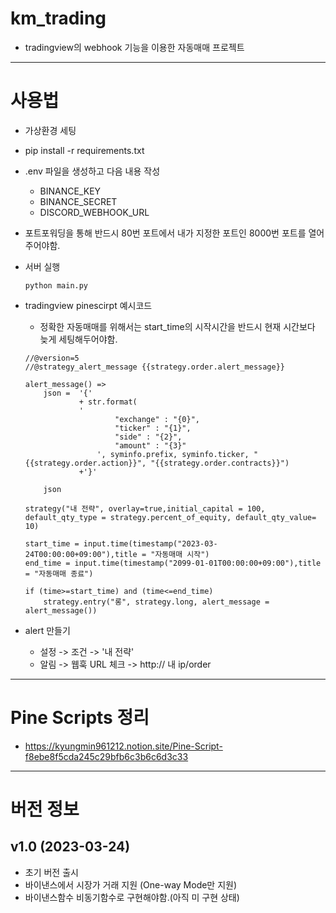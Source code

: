# km_trading
- tradingview의 webhook 기능을 이용한 자동매매 프로젝트

---

# 사용법
- 가상환경 세팅

- pip install -r requirements.txt

- .env 파일을 생성하고 다음 내용 작성
    - BINANCE_KEY
    - BINANCE_SECRET
    - DISCORD_WEBHOOK_URL

- 포트포워딩을 통해 반드시 80번 포트에서 내가 지정한 포트인 8000번 포트를 열어주어야함.

- 서버 실행
    ```
    python main.py
    ```

- tradingview pinescirpt 예시코드
    - 정확한 자동매매를 위해서는 start_time의 시작시간을 반드시 현재 시간보다 늦게 세팅해두어야함.
    ```
    //@version=5
    //@strategy_alert_message {{strategy.order.alert_message}}

    alert_message() =>
        json =  '{'
                + str.format(
                ' 
                        "exchange" : "{0}",
                        "ticker" : "{1}",
                        "side" : "{2}",
                        "amount" : "{3}"
                    ', syminfo.prefix, syminfo.ticker, "{{strategy.order.action}}", "{{strategy.order.contracts}}")
                +'}'

        json

    strategy("내 전략", overlay=true,initial_capital = 100,  default_qty_type = strategy.percent_of_equity, default_qty_value= 10)

    start_time = input.time(timestamp("2023-03-24T00:00:00+09:00"),title = "자동매매 시작")
    end_time = input.time(timestamp("2099-01-01T00:00:00+09:00"),title = "자동매매 종료")

    if (time>=start_time) and (time<=end_time)
        strategy.entry("롱", strategy.long, alert_message = alert_message())
    ```

- alert 만들기
    - 설정 -> 조건 -> '내 전략'
    - 알림 -> 웹훅 URL 체크 ->  http:// 내 ip/order

---

# Pine Scripts 정리

- https://kyungmin961212.notion.site/Pine-Script-f8ebe8f5cda245c29bfb6c3b6c6d3c33

---

# 버전 정보
## v1.0 (2023-03-24)
- 초기 버전 출시
- 바이낸스에서 시장가 거래 지원 (One-way Mode만 지원)
- 바이낸스함수 비동기함수로 구현해야함.(아직 미 구현 상태)
